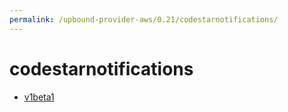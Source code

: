 ```yaml
---
permalink: /upbound-provider-aws/0.21/codestarnotifications/
---
```


# codestarnotifications



* [v1beta1](v1beta1/index.md)